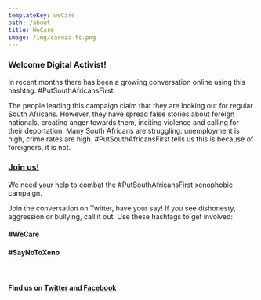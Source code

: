 ```yaml
---
templateKey: weCare
path: /about
title: WeCare
image: /img/careza-fc.png
---
```


<h3><strong>Welcome Digital Activist!</strong></h3>
<p>In recent months there has been a growing conversation online using this hashtag: #PutSouthAfricansFirst.</p>
<p>The people leading this campaign claim that they are looking out for regular South Africans. However, they have spread false stories about foreign nationals, creating anger towards them, inciting violence and calling for their deportation. Many South Africans are struggling: unemployment is high, crime rates are high. #PutSouthAfricansFirst tells us this is because of foreigners, it is not.</p>
<h3><strong><a href="https://www.careza.co.za/join/">Join us!</a></strong></h3>
<p>We need your help to combat the #PutSouthAfricansFirst xenophobic campaign.</p>
<p>Join the conversation on Twitter, have your say! If you see dishonesty, aggression or bullying, call it out. Use these hashtags to get involved:</p>
<h4 class="hashtagBig">#WeCare</h4>
<h4 class="hashtagBig">#SayNoToXeno</h4>
<br/>
<h4>Find us on <a href="https://twitter.com/wecareza" target="_blank">Twitter </a>and&nbsp;<a href="https://www.facebook.com/careZASocial/" target="_blank">Facebook</a></h4>


